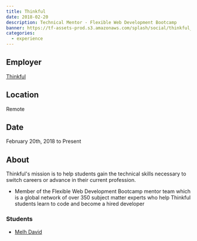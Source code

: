 ```yaml
---
title: Thinkful
date: 2018-02-20
description: Technical Mentor - Flexible Web Development Bootcamp
banner: https://tf-assets-prod.s3.amazonaws.com/splash/social/thinkful_logo.png
categories:
  - experience
---
```


## Employer

[Thinkful](//thinkful.com)

## Location

Remote

## Date

February 20th, 2018 to Present

## About

Thinkful's mission is to help students gain the technical skills necessary to switch careers or advance in their current profession.

* Member of the Flexible Web Development Bootcamp mentor team which is a global network of over 350 subject matter experts who help Thinkful students learn to code and become a hired developer

### Students

* [Melh David](//www.linkedin.com/in/melhdavid)
